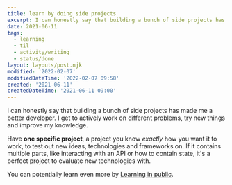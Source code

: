 ```yaml
---
title: learn by doing side projects
excerpt: I can honestly say that building a bunch of side projects has made me a better developer
date: 2021-06-11
tags: 
  - learning
  - til
  - activity/writing
  - status/done
layout: layouts/post.njk
modified: '2022-02-07'
modifiedDateTime: '2022-02-07 09:58'
created: '2021-06-11'
createdDateTime: '2021-06-11 09:00'
---
```


I can honestly say that building a bunch of side projects has made me a better developer. I get to actively work on different problems, try new things and improve my knowledge.

Have **one specific project**, a project you know _exactly_ how you want it to work, to test out new ideas, technologies and frameworks on. If it contains multiple parts, like interacting with an API or how to contain state, it's a perfect project to evaluate new technologies with.

You can potentially learn even more by [Learning in public](/posts/learning-in-public).